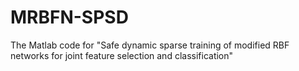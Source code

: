 # MRBFN-SPSD
The Matlab code for "Safe dynamic sparse training of modified RBF networks for joint feature selection and classification"
